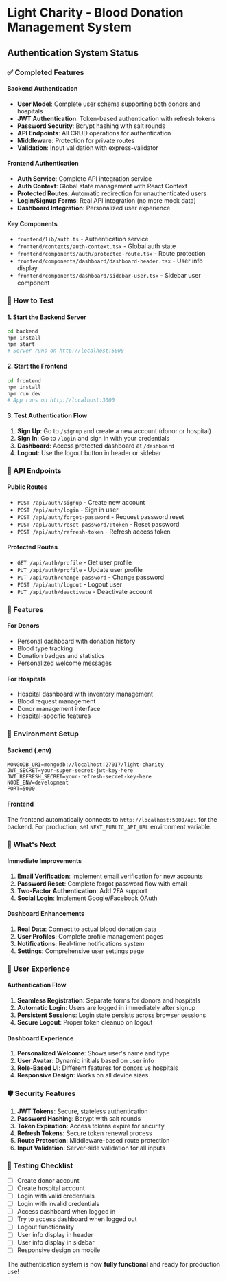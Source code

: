 # Light Charity - Blood Donation Management System

## Authentication System Status

### ✅ Completed Features

#### Backend Authentication
- **User Model**: Complete user schema supporting both donors and hospitals
- **JWT Authentication**: Token-based authentication with refresh tokens
- **Password Security**: Bcrypt hashing with salt rounds
- **API Endpoints**: All CRUD operations for authentication
- **Middleware**: Protection for private routes
- **Validation**: Input validation with express-validator

#### Frontend Authentication
- **Auth Service**: Complete API integration service
- **Auth Context**: Global state management with React Context
- **Protected Routes**: Automatic redirection for unauthenticated users
- **Login/Signup Forms**: Real API integration (no more mock data)
- **Dashboard Integration**: Personalized user experience

#### Key Components
- `frontend/lib/auth.ts` - Authentication service
- `frontend/contexts/auth-context.tsx` - Global auth state
- `frontend/components/auth/protected-route.tsx` - Route protection
- `frontend/components/dashboard/dashboard-header.tsx` - User info display
- `frontend/components/dashboard/sidebar-user.tsx` - Sidebar user component

### 🔧 How to Test

#### 1. Start the Backend Server
```bash
cd backend
npm install
npm start
# Server runs on http://localhost:5000
```

#### 2. Start the Frontend
```bash
cd frontend
npm install
npm run dev
# App runs on http://localhost:3000
```

#### 3. Test Authentication Flow
1. **Sign Up**: Go to `/signup` and create a new account (donor or hospital)
2. **Sign In**: Go to `/login` and sign in with your credentials
3. **Dashboard**: Access protected dashboard at `/dashboard`
4. **Logout**: Use the logout button in header or sidebar

### 🔐 API Endpoints

#### Public Routes
- `POST /api/auth/signup` - Create new account
- `POST /api/auth/login` - Sign in user
- `POST /api/auth/forgot-password` - Request password reset
- `POST /api/auth/reset-password/:token` - Reset password
- `POST /api/auth/refresh-token` - Refresh access token

#### Protected Routes
- `GET /api/auth/profile` - Get user profile
- `PUT /api/auth/profile` - Update user profile
- `PUT /api/auth/change-password` - Change password
- `POST /api/auth/logout` - Logout user
- `PUT /api/auth/deactivate` - Deactivate account

### 🌟 Features

#### For Donors
- Personal dashboard with donation history
- Blood type tracking
- Donation badges and statistics
- Personalized welcome messages

#### For Hospitals
- Hospital dashboard with inventory management
- Blood request management
- Donor management interface
- Hospital-specific features

### 🔧 Environment Setup

#### Backend (.env)
```env
MONGODB_URI=mongodb://localhost:27017/light-charity
JWT_SECRET=your-super-secret-jwt-key-here
JWT_REFRESH_SECRET=your-refresh-secret-key-here
NODE_ENV=development
PORT=5000
```

#### Frontend
The frontend automatically connects to `http://localhost:5000/api` for the backend.
For production, set `NEXT_PUBLIC_API_URL` environment variable.

### 🚀 What's Next

#### Immediate Improvements
1. **Email Verification**: Implement email verification for new accounts
2. **Password Reset**: Complete forgot password flow with email
3. **Two-Factor Authentication**: Add 2FA support
4. **Social Login**: Implement Google/Facebook OAuth

#### Dashboard Enhancements
1. **Real Data**: Connect to actual blood donation data
2. **User Profiles**: Complete profile management pages
3. **Notifications**: Real-time notifications system
4. **Settings**: Comprehensive user settings page

### 📱 User Experience

#### Authentication Flow
1. **Seamless Registration**: Separate forms for donors and hospitals
2. **Automatic Login**: Users are logged in immediately after signup
3. **Persistent Sessions**: Login state persists across browser sessions
4. **Secure Logout**: Proper token cleanup on logout

#### Dashboard Experience
1. **Personalized Welcome**: Shows user's name and type
2. **User Avatar**: Dynamic initials based on user info
3. **Role-Based UI**: Different features for donors vs hospitals
4. **Responsive Design**: Works on all device sizes

### 🛡️ Security Features

1. **JWT Tokens**: Secure, stateless authentication
2. **Password Hashing**: Bcrypt with salt rounds
3. **Token Expiration**: Access tokens expire for security
4. **Refresh Tokens**: Secure token renewal process
5. **Route Protection**: Middleware-based route protection
6. **Input Validation**: Server-side validation for all inputs

### 🎯 Testing Checklist

- [ ] Create donor account
- [ ] Create hospital account  
- [ ] Login with valid credentials
- [ ] Login with invalid credentials
- [ ] Access dashboard when logged in
- [ ] Try to access dashboard when logged out
- [ ] Logout functionality
- [ ] User info display in header
- [ ] User info display in sidebar
- [ ] Responsive design on mobile

The authentication system is now **fully functional** and ready for production use! 